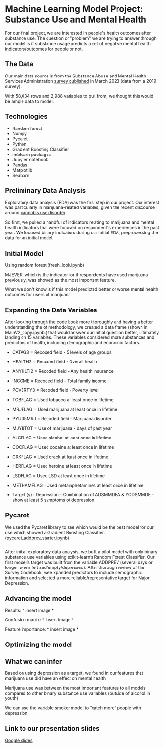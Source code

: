 # Machine Learning Model Project: Substance Use and Mental Health

For our final project, we are interested in people's health outcomes after substance use. The question or "problem" we are trying to answer through our model is if substance usage predicts a set of negative mental health indicators/outcomes for people or not.

## The Data

Our main data source is from the Substance Abuse and Mental Health Services Administration [survey published](https://www.datafiles.samhsa.gov/sites/default/files/field-uploads-protected/studies/NSDUH-2021/NSDUH-2021-datasets/NSDUH-2021-DS0001/NSDUH-2021-DS0001-info/NSDUH-2021-DS0001-info-codebook.pdf) in March 2023 (data from a 2019 survey).

With 58,034 rows and 2,988 variables to pull from, we thought this would be ample data to model.

## Technologies

- Random forest
- Numpy
- Pycaret
- Python
- Gradient Boosting Classifier
- imblearn packages
- Jupyter notebook
- Pandas
- Matplotlib
- Seaborn

## Preliminary Data Analysis

Exploratory data analysis (EDA) was the first step in our project. Our interest was particularly in marijuana-related variables, given the recent discourse around [cannabis use disorder](https://www.washingtonpost.com/health/2023/07/31/marijuana-addiction-legal-recreational-sales/).

So first, we pulled a handful of indicators relating to marijuana and mental health indicators that were focused on respondent's experiences in the past year. We focused binary indicators during our initial EDA, preprocessing the data for an initial model.

## Initial Model

Using random forest (fresh_look.ipynb)

MJEVER, which is the indicator for if respondents have used marijuana previously, was showed as the most important feature.

What we don't know is if this model predicted better or worse mental health outcomes for users of marijuana.

## Expanding the Data Variables

After looking through the code book more thoroughly and having a better understanding the of methodology, we created a data frame (shown in MainV2_copy.ipynb.) that would answer our initial question better, ultimately landing on 15 variables. These variables considered more substances and predictors of health, including demographic and economic factors.

- CATAG3 = Recoded field - 5 levels of age groups
- HEALTH2 = Recoded field - Overall health
- ANYHLTI2 = Recoded field - Any health insurance
- INCOME = Recoded field - Total family income
- POVERTY3 = Recoded field - Poverty level
- TOBFLAG  =  Used tobacco at least once in lifetime
- MRJFLAG = Used marijuana at least once in lifetime
- PYUD5MRJ = Recoded field - Marijuana disorder
- MJYRTOT  = Use of marijuana - days of past year
- ALCFLAG = Used alcohol at least once in lifetime
- COCFLAG = Used cocaine at least once in lifetime
- CRKFLAG = Used crack at least once in lifetime
- HERFLAG = Used heroine at least once in lifetime
- LSDFLAG = Used LSD at least once in lifetime
- METHAMFLAG =Used metamphetamines at least once in lifetime

- Target (y) : Depression - Combination of ADSMMDEA & YODSMMDE - show at least 5 symptoms of depression

## Pycaret

We used the Pycaret library to see which would be the best model for our use which showed a Gradient Boosting Classifier. (pycaret_addprev_starter.ipynb)

##

After initial exploratory data analysis, we built a pilot model with only binary substance use variables using scikit-learn’s Random Forest Classifier. Our first model’s target was built from the variable ADDPREV (several days or longer when felt sad/empty/depressed). After thorough review of the Survey Codebook, wee xpanded predictors to include demographic information and selected a more reliable/representative target for Major Depression.

## Advancing the model

Results: * insert image *

Confusion matrix: * insert image *

Feature importance: * insert image *

## Optimizing the model

## What we can infer

Based on using depression as a target, we found in our features that marijuana use did have an effect on mental health

Marijuana use was between the most important features to all models compared to other binary substance use variables (outside of alcohol in youth)

We can use the variable smoker model  to “catch more” people with depression


## Link to our presentation slides

[Google slides](https://docs.google.com/presentation/d/1Pg1Eq0wTxrVo2yH9IqTPCoKMTMywzswbn93F7supOa8/edit#slide=id.g23bf9061268_2_95)

